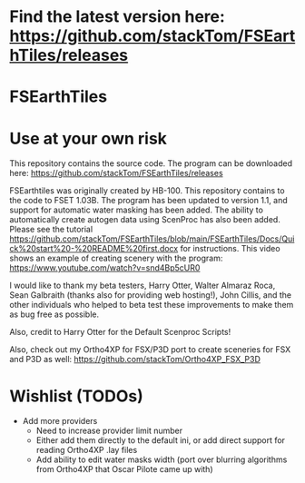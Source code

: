 # Find the latest version here: https://github.com/stackTom/FSEarthTiles/releases

# FSEarthTiles

# Use at your own risk

This repository contains the source code. The program can be downloaded here: https://github.com/stackTom/FSEarthTiles/releases

FSEarthtiles was originally created by HB-100. This repository contains to the code to FSET 1.03B. The program has been updated to version 1.1, and support for automatic water masking has been added. The ability to automatically create autogen data using ScenProc has also been added. Please see the tutorial https://github.com/stackTom/FSEarthTiles/blob/main/FSEarthTiles/Docs/Quick%20start%20-%20README%20first.docx for instructions. This video shows an example of creating scenery with the program: https://www.youtube.com/watch?v=snd4Bp5cUR0

I would like to thank my beta testers, Harry Otter, Walter Almaraz Roca, Sean Galbraith (thanks also for providing web hosting!), John Cillis, and the other individuals who helped to beta test these improvements to make them as bug free as possible.

Also, credit to Harry Otter for the Default Scenproc Scripts!

Also, check out my Ortho4XP for FSX/P3D port to create sceneries for FSX and P3D as well: https://github.com/stackTom/Ortho4XP_FSX_P3D

# Wishlist (TODOs)
* Add more providers
  * Need to increase provider limit number
  * Either add them directly to the default ini, or add direct support for reading Ortho4XP .lay files
  * Add ability to edit water masks width (port over blurring algorithms from Ortho4XP that Oscar Pilote came up with)

